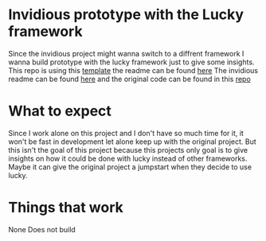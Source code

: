 # Invidious prototype with the Lucky framework

Since the invidious project might wanna switch to a diffrent framework I wanna build prototype with the lucky framework just to give some insights.
This repo is using this [template](https://github.com/stephendolan/lucky_jumpstart/) the readme can be found [here](https://github.com/11Tuvork28/Invidious_lucky_prototype/blob/main/README_TEMPLATE.md)
The invidious readme can be found [here](https://github.com/iv-org/invidious/blob/master/README.md) and the original code can be found in this [repo](https://github.com/iv-org/invidious/)

# What to expect

Since I work alone on this project and I don't have so much time for it, it won't be fast in development let alone keep up with the original project.
But this isn't the goal of this project because this projects only goal is to give insights on how it could be done with lucky instead of other frameworks.
Maybe it can give the original project a jumpstart when they decide to use lucky.

# Things that work

None
Does not build
